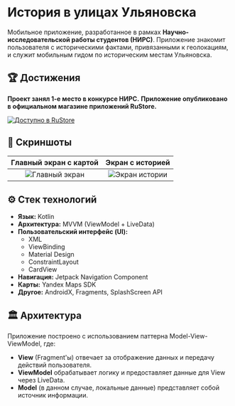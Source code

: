 # История в улицах Ульяновска

Мобильное приложение, разработанное в рамках **Научно-исследовательской работы студентов (НИРС)**. Приложение знакомит пользователя с историческими фактами, привязанными к геолокациям, и служит мобильным гидом по историческим местам Ульяновска.

## 🏆 Достижения

**Проект занял 1-е место в конкурсе НИРС.**
**Приложение опубликовано в официальном магазине приложений RuStore.**

[![Доступно в RuStore](https://github.com/user-attachments/assets/8f74942f-cf8c-4340-83d4-028ab1bdf2dd)](https://www.rustore.ru/catalog/app/com.example.tophistoryapp)


## 📱 Скриншоты

| Главный экран с картой | Экран с историей |
| :---: | :---: |
| ![Главный экран](https://github.com/user-attachments/assets/09b2256f-a76c-47f3-b1cd-24233da939bd) | ![Экран истории](https://github.com/user-attachments/assets/cb0f5a5d-5943-4c2d-a0a7-41c9f7c1a0b6) |


## ⚙️ Стек технологий

- **Язык:** Kotlin
- **Архитектура:** MVVM (ViewModel + LiveData)
- **Пользовательский интерфейс (UI):**
  - XML
  - ViewBinding
  - Material Design
  - ConstraintLayout
  - CardView
- **Навигация:** Jetpack Navigation Component
- **Карты:** Yandex Maps SDK
- **Другое:** AndroidX, Fragments, SplashScreen API

## 🏛️ Архитектура

Приложение построено с использованием паттерна Model-View-ViewModel, где:
- **View** (Fragment'ы) отвечает за отображение данных и передачу действий пользователя.
- **ViewModel** обрабатывает логику и предоставляет данные для View через LiveData.
- **Model** (в данном случае, локальные данные) представляет собой источник информации.
